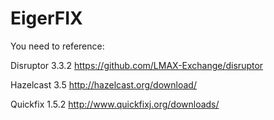 # EigerFIX

You need to reference:

Disruptor 3.3.2 https://github.com/LMAX-Exchange/disruptor

Hazelcast 3.5 http://hazelcast.org/download/

Quickfix 1.5.2 http://www.quickfixj.org/downloads/

